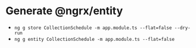 # Generate @ngrx/entity
* `ng g store CollectionSchedule -m app.module.ts --flat=false --dry-run`
* `ng g entity CollectionSchedule -m app.module.ts --flat=false`
